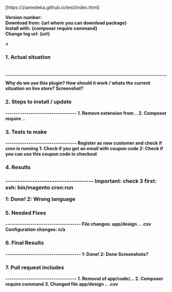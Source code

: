 <p>[https://ziamedeka.github.io/test/index.html]</p>


<strong>Version number:<strong> 																	<br />
<strong>Download from:</strong> {url where you can download package}								<br />
<strong>Install with:</strong> {composer require command}											<br />
<strong>Change log url:</strong> {url}																<br />

<
<p><h3>1. Actual situation</h3>																<br />
<hr></p>
Why do we use this plugin? How should it work / whats the current situation on live store?
Screenshot?


<h3>2. Steps to install / update</h3>
----------------------------------
1. Remove extension from ..
2. Composer require ..


<h3>3. Tests to make</h3>
----------------------------------
Register as new customer and check if cron is running
1: Check if you get an email with coupon code
2: Check if you can use this coupon code in checkout


<h3>4. Results<h3>
------------------------------------
Important: check 3 first:
	ssh: bin/magento cron:run

1: Done!
2: Wrong language


<h3>5. Needed Fixes</h3>
------------------------------------
File changes: app/design .. .csv
Configuration changes: n/a


<h3>6. Final Results</h3>
------------------------------------
1: Done!
2: Done
Screenshots?


<h3>7. Pull request includes</h3>
----------------------------------
1. Removal of app/code/...
2. Composer require command 
3. Changed file app/design .. .csv
